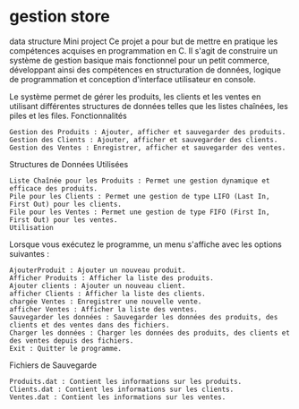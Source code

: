# gestion store
 data structure Mini project
Ce projet a pour but de mettre en pratique les compétences acquises en programmation en C. Il s'agit de construire un système de gestion basique mais fonctionnel pour un petit commerce, développant ainsi des compétences en structuration de données, logique de programmation et conception d'interface utilisateur en console.

Le système permet de gérer les produits, les clients et les ventes en utilisant différentes structures de données telles que les listes chaînées, les piles et les files.
Fonctionnalités

    Gestion des Produits : Ajouter, afficher et sauvegarder des produits.
    Gestion des Clients : Ajouter, afficher et sauvegarder des clients.
    Gestion des Ventes : Enregistrer, afficher et sauvegarder des ventes.

Structures de Données Utilisées

    Liste Chaînée pour les Produits : Permet une gestion dynamique et efficace des produits.
    Pile pour les Clients : Permet une gestion de type LIFO (Last In, First Out) pour les clients.
    File pour les Ventes : Permet une gestion de type FIFO (First In, First Out) pour les ventes.
    Utilisation

Lorsque vous exécutez le programme, un menu s'affiche avec les options suivantes :

    AjouterProduit : Ajouter un nouveau produit.
    Afficher Produits : Afficher la liste des produits.
    Ajouter clients : Ajouter un nouveau client.
    afficher Clients : Afficher la liste des clients.
    chargée Ventes : Enregistrer une nouvelle vente.
    afficher Ventes : Afficher la liste des ventes.
    Sauvegarder les données : Sauvegarder les données des produits, des clients et des ventes dans des fichiers.
    Charger les données : Charger les données des produits, des clients et des ventes depuis des fichiers.
    Exit : Quitter le programme.

Fichiers de Sauvegarde

    Produits.dat : Contient les informations sur les produits.
    Clients.dat : Contient les informations sur les clients.
    Ventes.dat : Contient les informations sur les ventes.

